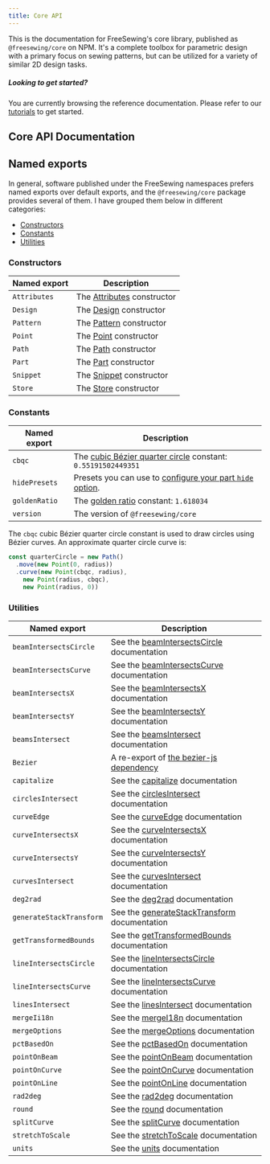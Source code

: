 ```yaml
---
title: Core API
---
```


This is the documentation for FreeSewing's core library, published as `@freesewing/core` on NPM.
It's a complete toolbox for parametric design with a primary focus on
sewing patterns, but can be utilized for a variety of similar 2D design tasks.

<Tip>

##### Looking to get started?

You are currently browsing the reference documentation. 
Please refer to our [tutorials](/tutorials) to get started.

</Tip>

## Core API Documentation

<ReadMore recurse />

## Named exports

In general, software published under the FreeSewing namespaces prefers named 
exports over default exports, and the `@freesewing/core` package provides several of them.
I have grouped them below in different categories:

- [Constructors](#constructors)
- [Constants](#constants)
- [Utilities](#utilities)

### Constructors

| Named export | Description |
| ------------ | ------------|
| `Attributes` | The [Attributes](/reference/api/attributes) constructor |
| `Design`     | The [Design](/reference/api/design) constructor |
| `Pattern`    | The [Pattern](/reference/api/pattern) constructor |
| `Point`      | The [Point](/reference/api/point) constructor |
| `Path`       | The [Path](/reference/api/path) constructor |
| `Part`       | The [Part](/reference/api/part) constructor |
| `Snippet`    | The [Snippet](/reference/api/snippet) constructor |
| `Store`      | The [Store](/reference/api/store) constructor |

### Constants

| Named export   | Description |
| -------------- | ------------|
| `cbqc`         | The [cubic Bézier quarter circle](https://pomax.github.io/bezierinfo/#circles_cubic) constant: `0.55191502449351` |
| `hidePresets`  | Presets you can use to [configure your part `hide` option](/reference/api/part/config/hide). |
| `goldenRatio`  | The [golden ratio](https://en.wikipedia.org/wiki/Golden_ratio) constant: `1.618034` |
| `version`      | The version of `@freesewing/core` |

<Related>

The `cbqc` cubic Bézier quarter circle constant is used to draw circles
using Bézier curves.
An approximate quarter circle curve is:

```js
const quarterCircle = new Path()
  .move(new Point(0, radius))
  .curve(new Point(cbqc, radius),
    new Point(radius, cbqc),
    new Point(radius, 0))
```

</Related>

### Utilities

| Named export | Description |
| ------------ | ------------|
| `beamIntersectsCircle`    | See the [beamIntersectsCircle](/reference/api/utils/beamintersectscircle) documentation |
| `beamIntersectsCurve`     | See the [beamIntersectsCurve](/reference/api/utils/beamintersectscurve) documentation |
| `beamIntersectsX`         | See the [beamIntersectsX](/reference/api/utils/beamintersectsx) documentation |
| `beamIntersectsY`         | See the [beamIntersectsY](/reference/api/utils//beamintersectsy) documentation |
| `beamsIntersect`          | See the [beamsIntersect](/reference/api/utils/beamsintersect) documentation |
| `Bezier`                  | A re-export of [the bezier-js dependency](https://www.npmjs.com/package/bezier-js) |
| `capitalize`              | See the [capitalize](/reference/api/utils/capitalize) documentation |
| `circlesIntersect`        | See the [circlesIntersect](/reference/api/utils/circlesintersect) documentation |
| `curveEdge`               | See the [curveEdge](/reference/api/utils/curveedge) documentation |
| `curveIntersectsX`        | See the [curveIntersectsX](/reference/api/utils/curveintersectsx) documentation |
| `curveIntersectsY`        | See the [curveIntersectsY](/reference/api/utils/curveintersectsy) documentation |
| `curvesIntersect`         | See the [curvesIntersect](/reference/api/utils/curvesintersect) documentation |
| `deg2rad`                 | See the [deg2rad](/reference/api/utils/deg2rad) documentation |
| `generateStackTransform`  | See the [generateStackTransform](/reference/api/utils/generatestacktransform) documentation |
| `getTransformedBounds`    | See the [getTransformedBounds](/reference/api/utils/gettransformedbounds) documentation |
| `lineIntersectsCircle`    | See the [lineIntersectsCircle](/reference/api/utils/lineintersectscircle) documentation |
| `lineIntersectsCurve`     | See the [lineIntersectsCurve](/reference/api/utils/lineintersectscurve) documentation |
| `linesIntersect`          | See the [linesIntersect](/reference/api/utils/linesintersect) documentation |
| `mergeIi18n`              | See the [mergeI18n](/reference/api/utils/mergei18n) documentation |
| `mergeOptions`            | See the [mergeOptions](/reference/api/utils/mergeoptions) documentation |
| `pctBasedOn`              | See the [pctBasedOn](/reference/api/utils/pctbasedon) documentation |
| `pointOnBeam`             | See the [pointOnBeam](/reference/api/utils/pointonbeam) documentation |
| `pointOnCurve`            | See the [pointOnCurve](/reference/api/utils/pointoncurve) documentation |
| `pointOnLine`             | See the [pointOnLine](/reference/api/utils/pointonline) documentation |
| `rad2deg`                 | See the [rad2deg](/reference/api/utils/rad2deg) documentation |
| `round`                   | See the [round](/reference/api/utils/round) documentation |
| `splitCurve`              | See the [splitCurve](/reference/api/utils/splitcurve) documentation |
| `stretchToScale`          | See the [stretchToScale](/reference/api/utils/stretchtoscale) documentation |
| `units`                   | See the [units](/reference/api/utils/units) documentation |
